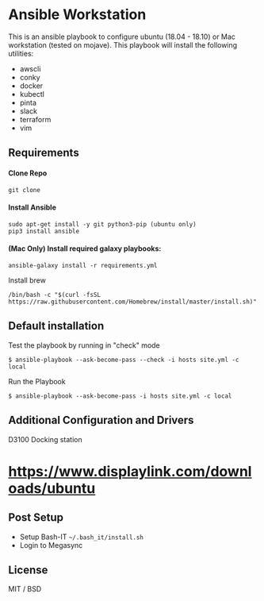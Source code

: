 Ansible Workstation
=======================

This is an ansible playbook to configure ubuntu (18.04 - 18.10) or Mac workstation (tested on mojave).
This playbook will install the following utilities:

  - awscli
  - conky
  - docker
  - kubectl
  - pinta
  - slack
  - terraform
  - vim


Requirements
-----------

#### Clone Repo

```
git clone
```

#### Install Ansible

```
sudo apt-get install -y git python3-pip (ubuntu only)
pip3 install ansible

```

#### (Mac Only) Install required galaxy playbooks:

```
ansible-galaxy install -r requirements.yml
```

Install brew

```
/bin/bash -c "$(curl -fsSL https://raw.githubusercontent.com/Homebrew/install/master/install.sh)"
```

Default installation
--------------------

Test the playbook by running in "check" mode

```
$ ansible-playbook --ask-become-pass --check -i hosts site.yml -c local
```

Run the Playbook

```
$ ansible-playbook --ask-become-pass -i hosts site.yml -c local
```

Additional Configuration and Drivers
------------------------------------

D3100 Docking station

https://www.displaylink.com/downloads/ubuntu
=======
Post Setup
----------

 * Setup Bash-IT `~/.bash_it/install.sh`
 * Login to Megasync


License
-------

MIT / BSD
